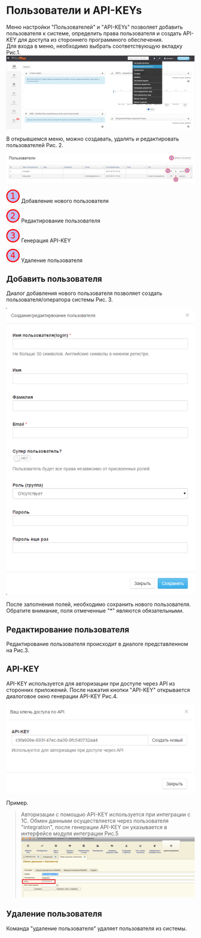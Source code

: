 # Пользователи и API-KEYs

Меню настройки "Пользователей" и "API-KEYs" позволяет добавить пользователя к системе, определить права пользователя и создать API-KEY для доступа из стороннего программного обеспечения.  
Для входа в меню, необходимо выбрать соответствующую вкладку Рис.1.  
![&#x420;&#x438;&#x441;.1](../.gitbook/assets/polzovateli_i_api-keys1.png)

В открывшемся меню, можно создавать, удалять и редактировать пользователей Рис. 2.

![&#x420;&#x438;&#x441;.2](../.gitbook/assets/polzovateli_i_api-keys2.png)

![](../.gitbook/assets/1.png) Добавление нового пользователя

![](../.gitbook/assets/2.png) Редактирование пользователя

![](../.gitbook/assets/3.png) Генерация API-KEY

![](../.gitbook/assets/4.png) Удаление пользователя

## Добавить пользователя

Диалог добавления нового пользователя позволяет создать пользователя/оператора системы Рис. 3.

![&#x420;&#x438;&#x441;.3](../.gitbook/assets/polzovateli_i_api-keys3.png)

После заполнения полей, необходимо сохранить нового пользователя. Обратите внимание, поля отмеченные "\*" являются обязательными.

## Редактирование пользователя

Редактирование пользователя происходит в диалоге представленном на Рис.3.

## API-KEY

API-KEY используется для авторизации при доступе через API из сторонних приложений. После нажатия кнопки "API-KEY" открывается диалоговое окно генерации API-KEY Рис.4.

![&#x420;&#x438;&#x441;.4](../.gitbook/assets/polzovateli_i_api-keys4.png)

Пример.

> Авторизации с помощью API-KEY используется при интеграции с 1С. Обмен данными осуществляется через пользователя "integration", после генерации API-KEY он указывается в интерфейсе модуля интеграции Рис.5  
> ![&#x420;&#x438;&#x441;.5](../.gitbook/assets/polzovateli_i_api-keys5.png)

## Удаление пользователя

Команда "удаление пользователя" удаляет пользователя из системы.

